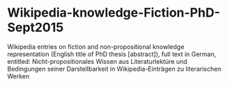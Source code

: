 # Wikipedia-knowledge-Fiction-PhD-Sept2015
Wikipedia entries on fiction and non-propositional knowledge representation (English title of PhD thesis [abstract]), full text in German, entitled: Nicht-propositionales Wissen aus Literaturlektüre und Bedingungen seiner Darstellbarkeit in Wikipedia-Einträgen zu literarischen Werken 
